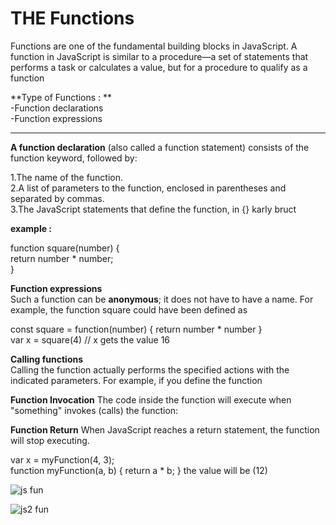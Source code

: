 # THE Functions
Functions are one of the fundamental building blocks in JavaScript. A function in JavaScript is similar to a procedure—a set of statements that performs a task or calculates a value, but for a procedure to qualify as a function

**Type of Functions : **  
-Function declarations  
-Function expressions  

---------

**A function declaration** (also called a function statement) consists of the function keyword, followed by:

1.The name of the function.  
2.A list of parameters to the function, enclosed in   parentheses and separated by commas.     
3.The JavaScript statements that define the function, in {} karly bruct

  **example :** 

  function square(number) {  
  return number * number;  
}  



**Function expressions**  
Such a function can be **anonymous**; it does not have to have a name. For example, the function square could have been defined as

const square = function(number) { return number * number }  
var x = square(4) // x gets the value 16  


**Calling functions**  
Calling the function actually performs the specified actions with the indicated parameters. For example, if you define the function 

**Function Invocation**
The code inside the function will execute when "something" invokes (calls) the function:  

**Function Return**
When JavaScript reaches a return statement, the function will stop executing.


var x = myFunction(4, 3);     
function myFunction(a, b) {
  return a * b;             }
the value will be (12)


![js fun](https://cdn.programiz.com/cdn/farfuture/NdxxeWlRfoHMPgdcWPkeVy1wN9MwAgoqoYqZkFQDMFQ/mtime:1591592059/sites/tutorial2program/files/javascript-function-example1.png)


![js2 fun](https://cdn.programiz.com/cdn/farfuture/b4h4Zo5ZYxj-EyfQyao-J5TqbKEefFgqqusPGLWPFS0/mtime:1591786573/sites/tutorial2program/files/javascript-return-statement.png)